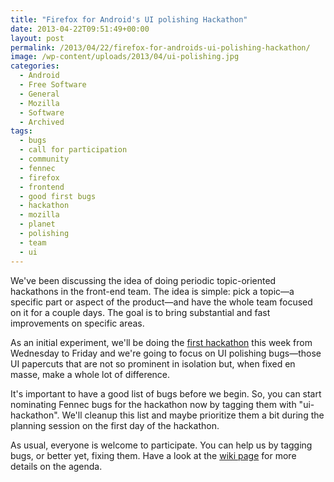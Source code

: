 ```yaml
---
title: "Firefox for Android's UI polishing Hackathon"
date: 2013-04-22T09:51:49+00:00
layout: post
permalink: /2013/04/22/firefox-for-androids-ui-polishing-hackathon/
image: /wp-content/uploads/2013/04/ui-polishing.jpg
categories:
  - Android
  - Free Software
  - General
  - Mozilla
  - Software
  - Archived
tags:
  - bugs
  - call for participation
  - community
  - fennec
  - firefox
  - frontend
  - good first bugs
  - hackathon
  - mozilla
  - planet
  - polishing
  - team
  - ui
---
```

We've been discussing the idea of doing periodic topic-oriented hackathons in
the front-end team. The idea is simple: pick a topic—a specific part or aspect
of the product—and have the whole team focused on it for a couple days. The
goal is to bring substantial and fast improvements on specific areas.

As an initial experiment, we'll be doing the [first
hackathon](https://wiki.mozilla.org/Mobile/Hacking/UIPolishingHackathon) this
week from Wednesday to Friday and we're going to focus on UI polishing
bugs—those UI papercuts that are not so prominent in isolation but, when fixed
en masse, make a whole lot of difference.

It's important to have a good list of bugs before we begin. So, you can start
nominating Fennec bugs for the hackathon now by tagging them with
"ui-hackathon". We'll cleanup this list and maybe prioritize them a bit during
the planning session on the first day of the hackathon.

As usual, everyone is welcome to participate. You can help us by tagging bugs,
or better yet, fixing them. Have a look at the [wiki
page](https://wiki.mozilla.org/Mobile/Hacking/UIPolishingHackathon) for more
details on the agenda.
